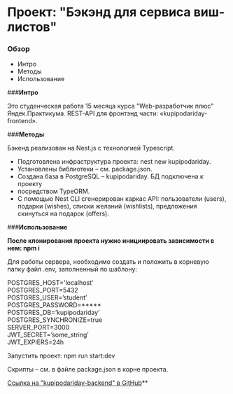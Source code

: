 # Проект: "Бэкэнд для сервиса виш-листов"

### Обзор

- Интро
- Методы
- Использование


###**Интро**

Это студенческая работа 15 месяца курса "Web-разработчик плюс" Яндек.Практикума. REST-API для фронтэнд части: «kupipodariday-frontend».


###**Методы**

Бэкенд реализован на Nest.js с технологией Typescript.

- Подготовлена инфраструктура проекта: nest new kupipodariday.
- Установлены библиотеки – см. package.json.
- Создана база в PostgreSQL – kupipodariday. БД подключена к проекту
- посредством TypeORM.
- С помощью Nest CLI сгенерирован каркас API: пользователи (users), подарки (wishes), списки желаний (wishlists), предложения скинуться на подарок (offers).


###**Использование**

**После клонирования проекта нужно инициировать зависимости в нем: npm i**

Для работы сервера, необходимо создать и положить в корневую папку файл .env, заполненный по шаблону:

  POSTGRES_HOST='localhost'  
  POSTGRES_PORT=5432  
  POSTGRES_USER=’student’  
  POSTGRES_PASSWORD=*****  
  POSTGRES_DB=’kupipodariday’  
  POSTGRES_SYNCHRONIZE=true  
  SERVER_PORT=3000  
  JWT_SECRET=’some_string’  
  JWT_EXPIERS=24h  
  
Запустить проект:
npm run start:dev

Скрипты – см. в файле package.json в корне проекта.


[Ссылка на "kupipodariday-backend" в GitHub](https://github.com/vasaykh2/kupipodariday-backend)**
